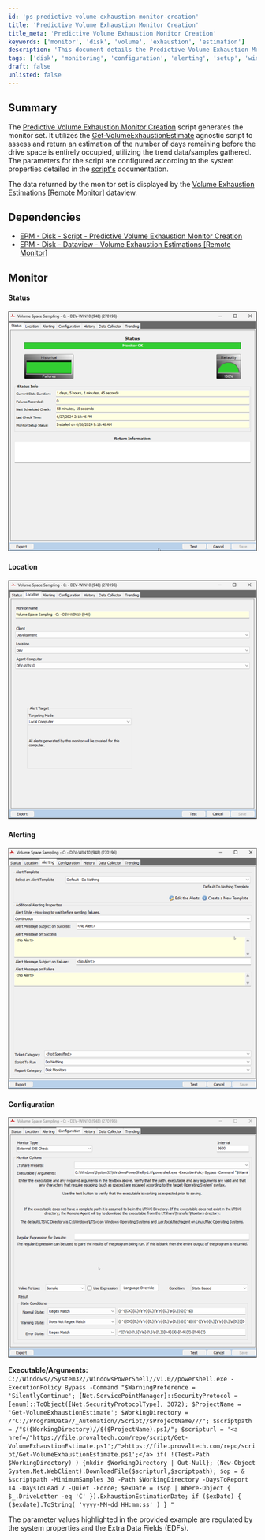 ```yaml
---
id: 'ps-predictive-volume-exhaustion-monitor-creation'
title: 'Predictive Volume Exhaustion Monitor Creation'
title_meta: 'Predictive Volume Exhaustion Monitor Creation'
keywords: ['monitor', 'disk', 'volume', 'exhaustion', 'estimation']
description: 'This document details the Predictive Volume Exhaustion Monitor Creation script, which generates a monitor set to assess the remaining days before drive space is fully occupied. It utilizes the Get-VolumeExhaustionEstimate script to gather trend data and provide accurate estimations based on system properties.'
tags: ['disk', 'monitoring', 'configuration', 'alerting', 'setup', 'windows']
draft: false
unlisted: false
---
```

## Summary

The [Predictive Volume Exhaustion Monitor Creation](https://proval.itglue.com/DOC-5078775-16284178) script generates the monitor set. It utilizes the [Get-VolumeExhaustionEstimate](https://proval.itglue.com/DOC-5078775-9652826) agnostic script to assess and return an estimation of the number of days remaining before the drive space is entirely occupied, utilizing the trend data/samples gathered. The parameters for the script are configured according to the system properties detailed in the [script's](https://proval.itglue.com/DOC-5078775-16284178) documentation.

The data returned by the monitor set is displayed by the [Volume Exhaustion Estimations [Remote Monitor]](https://proval.itglue.com/DOC-5078775-16284179) dataview.

## Dependencies

- [EPM - Disk - Script - Predictive Volume Exhaustion Monitor Creation](https://proval.itglue.com/DOC-5078775-16284178)
- [EPM - Disk - Dataview - Volume Exhaustion Estimations [Remote Monitor]](https://proval.itglue.com/DOC-5078775-16284179)

## Monitor

#### Status

![Status](../../../static/img/EPM---Disk---Remote-Monitor---Volume-Space-Sampling/image_1.png)

#### Location

![Location](../../../static/img/EPM---Disk---Remote-Monitor---Volume-Space-Sampling/image_2.png)

#### Alerting

![Alerting](../../../static/img/EPM---Disk---Remote-Monitor---Volume-Space-Sampling/image_3.png)

#### Configuration

![Configuration](../../../static/img/EPM---Disk---Remote-Monitor---Volume-Space-Sampling/image_4.png)

**Executable/Arguments:** `C://Windows//System32//WindowsPowerShell//v1.0//powershell.exe -ExecutionPolicy Bypass -Command "$WarningPreference = 'SilentlyContinue'; [Net.ServicePointManager]::SecurityProtocol = [enum]::ToObject([Net.SecurityProtocolType], 3072); $ProjectName = 'Get-VolumeExhaustionEstimate'; $WorkingDirectory = /"C://ProgramData//_Automation//Script//$ProjectName///"; $scriptpath = /"$($WorkingDirectory)//$($ProjectName).ps1/"; $scripturl = '<a href=/"https://file.provaltech.com/repo/script/Get-VolumeExhaustionEstimate.ps1';/">https://file.provaltech.com/repo/script/Get-VolumeExhaustionEstimate.ps1';</a> if( !(Test-Path $WorkingDirectory) ) {mkdir $WorkingDirectory | Out-Null}; (New-Object System.Net.WebClient).DownloadFile($scripturl,$scriptpath); $op = & $scriptpath -MinimumSamples 30 -Path $WorkingDirectory -DaysToReport 14 -DaysToLead 7 -Quiet -Force; $exDate = ($op | Where-Object { $_.DriveLetter -eq 'C' }).ExhaustionEstimationDate; if ($exDate) { ($exdate).ToString( 'yyyy-MM-dd HH:mm:ss' ) } "` 

The parameter values highlighted in the provided example are regulated by the system properties and the Extra Data Fields (EDFs).



